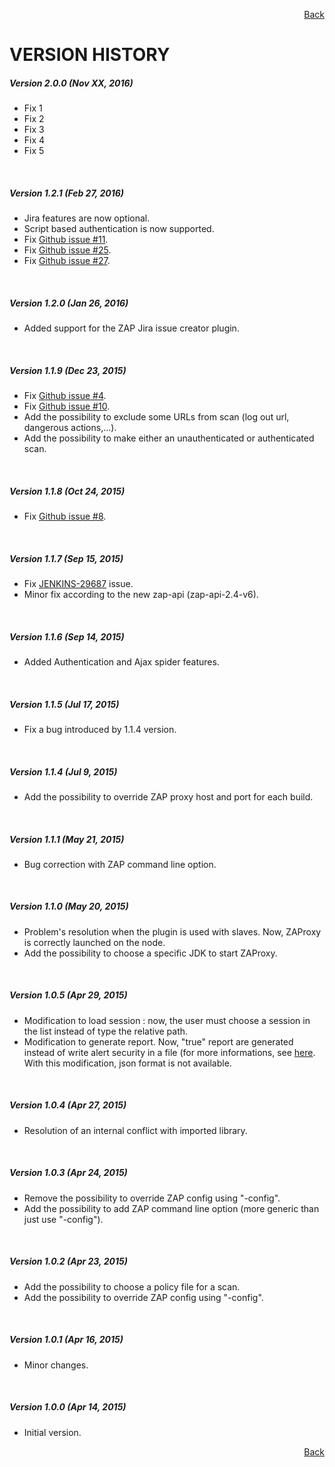 <a href='https://github.com/jenkinsci/zaproxy-plugin/tree/development#table-of-contents-'><div align="right">Back</div></a>

VERSION HISTORY
===============

##### Version 2.0.0 (Nov XX, 2016)

* Fix 1
* Fix 2
* Fix 3
* Fix 4
* Fix 5

&nbsp;

##### Version 1.2.1 (Feb 27, 2016)

* Jira features are now optional.
* Script based authentication is now supported.
* Fix [Github issue #11](https://github.com/jenkinsci/zaproxy-plugin/issues/11).
* Fix [Github issue #25](https://github.com/jenkinsci/zaproxy-plugin/issues/25).
* Fix [Github issue #27](https://github.com/jenkinsci/zaproxy-plugin/issues/27).

&nbsp;

##### Version 1.2.0 (Jan 26, 2016)

* Added support for the ZAP Jira issue creator plugin.

&nbsp;

##### Version 1.1.9 (Dec 23, 2015)

* Fix [Github issue #4](https://github.com/jenkinsci/zaproxy-plugin/issues/4).
* Fix [Github issue #10](https://github.com/jenkinsci/zaproxy-plugin/issues/8).
* Add the possibility to exclude some URLs from scan (log out url, dangerous actions,...).
* Add the possibility to make either an unauthenticated or authenticated scan.

&nbsp;

##### Version 1.1.8 (Oct 24, 2015)

* Fix [Github issue #8](https://github.com/jenkinsci/zaproxy-plugin/issues/8).

&nbsp;

##### Version 1.1.7 (Sep 15, 2015)

* Fix [JENKINS-29687](https://issues.jenkins-ci.org/browse/JENKINS-29687) issue.
* Minor fix according to the new zap-api (zap-api-2.4-v6).

&nbsp;

##### Version 1.1.6 (Sep 14, 2015)

* Added Authentication and Ajax spider features.

&nbsp;

##### Version 1.1.5 (Jul 17, 2015)

* Fix a bug introduced by 1.1.4 version.

&nbsp;

##### Version 1.1.4 (Jul 9, 2015)

* Add the possibility to override ZAP proxy host and port for each build.

&nbsp;

##### Version 1.1.1 (May 21, 2015)

* Bug correction with ZAP command line option.

&nbsp;

##### Version 1.1.0 (May 20, 2015)

* Problem's resolution when the plugin is used with slaves. Now, ZAProxy is correctly launched on the node.
* Add the possibility to choose a specific JDK to start ZAProxy.

&nbsp;

##### Version 1.0.5 (Apr 29, 2015)

* Modification to load session : now, the user must choose a session in the list instead of type the relative path.
* Modification to generate report. Now, "true" report are generated instead of write alert security in a file (for more informations, see [here](https://groups.google.com/forum/#!topic/zaproxy-develop/5vOk_6n7-Ng). With this modification, json format is not available.

&nbsp;

##### Version 1.0.4 (Apr 27, 2015)

* Resolution of an internal conflict with imported library.

&nbsp;

##### Version 1.0.3 (Apr 24, 2015)

* Remove the possibility to override ZAP config using "-config".
* Add the possibility to add ZAP command line option (more generic than just use "-config").

&nbsp;


##### Version 1.0.2 (Apr 23, 2015)

* Add the possibility to choose a policy file for a scan.
* Add the possibility to override ZAP config using "-config".

&nbsp;

##### Version 1.0.1 (Apr 16, 2015)

* Minor changes.

&nbsp;

##### Version 1.0.0 (Apr 14, 2015)

* Initial version.

<a href='https://github.com/jenkinsci/zaproxy-plugin/tree/development#table-of-contents-'><div align="right">Back</div></a>
